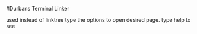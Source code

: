 #Durbans Terminal Linker

used instead of linktree
type the options to open desired page. type help to see 
